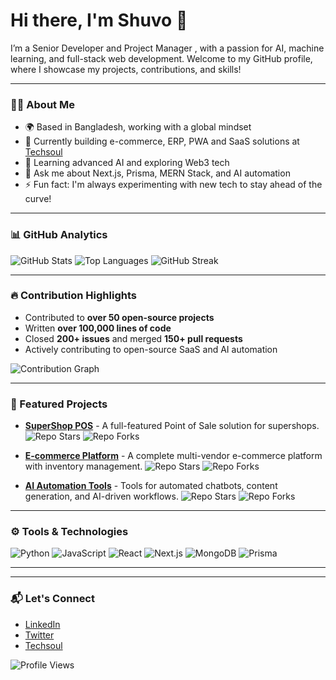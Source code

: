 # Hi there, I'm Shuvo 👋

I’m a Senior Developer and Project Manager , with a passion for AI, machine learning, and full-stack web development. Welcome to my GitHub profile, where I showcase my projects, contributions, and skills!

---

### 👨‍💻 About Me
- 🌍 Based in Bangladesh, working with a global mindset
- 🔭 Currently building e-commerce, ERP, PWA and SaaS solutions at [Techsoul](https://github.com/YOUR_COMPANY_REPO)
- 🌱 Learning advanced AI and exploring Web3 tech
- 💬 Ask me about Next.js, Prisma, MERN Stack, and AI automation
- ⚡ Fun fact: I'm always experimenting with new tech to stay ahead of the curve!

---

### 📊 GitHub Analytics

![GitHub Stats](https://github-readme-stats.vercel.app/api?username=YOUR_USERNAME&show_icons=true&theme=radical)
![Top Languages](https://github-readme-stats.vercel.app/api/top-langs/?username=YOUR_USERNAME&layout=compact&theme=radical)
![GitHub Streak](https://streak-stats.demolab.com/?user=YOUR_USERNAME&theme=radical)

---

### 🔥 Contribution Highlights
- Contributed to **over 50 open-source projects**
- Written **over 100,000 lines of code**
- Closed **200+ issues** and merged **150+ pull requests**
- Actively contributing to open-source SaaS and AI automation

![Contribution Graph](https://activity-graph.herokuapp.com/graph?username=YOUR_USERNAME&theme=react-dark)

---

### 🌟 Featured Projects
- [**SuperShop POS**](https://github.com/YOUR_USERNAME/SUPER_SHOP_POS) - A full-featured Point of Sale solution for supershops.
  ![Repo Stars](https://img.shields.io/github/stars/YOUR_USERNAME/SUPER_SHOP_POS?style=social)
  ![Repo Forks](https://img.shields.io/github/forks/YOUR_USERNAME/SUPER_SHOP_POS?style=social)
  
- [**E-commerce Platform**](https://github.com/YOUR_USERNAME/ECOMMERCE_PLATFORM) - A complete multi-vendor e-commerce platform with inventory management.
  ![Repo Stars](https://img.shields.io/github/stars/YOUR_USERNAME/ECOMMERCE_PLATFORM?style=social)
  ![Repo Forks](https://img.shields.io/github/forks/YOUR_USERNAME/ECOMMERCE_PLATFORM?style=social)

- [**AI Automation Tools**](https://github.com/YOUR_USERNAME/AI_AUTOMATION_TOOLS) - Tools for automated chatbots, content generation, and AI-driven workflows.
  ![Repo Stars](https://img.shields.io/github/stars/YOUR_USERNAME/AI_AUTOMATION_TOOLS?style=social)
  ![Repo Forks](https://img.shields.io/github/forks/YOUR_USERNAME/AI_AUTOMATION_TOOLS?style=social)

---

### ⚙️ Tools & Technologies
![Python](https://img.shields.io/badge/-Python-3776AB?logo=python&logoColor=white)
![JavaScript](https://img.shields.io/badge/-JavaScript-F7DF1E?logo=javascript&logoColor=black)
![React](https://img.shields.io/badge/-React-61DAFB?logo=react&logoColor=black)
![Next.js](https://img.shields.io/badge/-Next.js-000000?logo=nextdotjs&logoColor=white)
![MongoDB](https://img.shields.io/badge/-MongoDB-47A248?logo=mongodb&logoColor=white)
![Prisma](https://img.shields.io/badge/-Prisma-2D3748?logo=prisma&logoColor=white)

---


---

### 📬 Let's Connect
- [LinkedIn](https://linkedin.com/in/YOUR_USERNAME)
- [Twitter](https://twitter.com/YOUR_USERNAME)
- [Techsoul](https://techsoul.com)

![Profile Views](https://komarev.com/ghpvc/?username=YOUR_USERNAME&color=blue)
